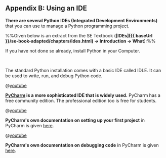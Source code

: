 ## Appendix B: Using an IDE

**There are several Python <trigger trigger="click" for="modal:pythonIde-IDEs">IDEs (Integrated Development Environments)</trigger>** that you can use to manage a Python programming project.

<modal large header="{{ icon_info }} What is an IDE?" id="modal:pythonIde-IDEs">

%%Given below is an extract from the SE Textbook (**[IDEs]({{ baseUrl }}/se-book-adapted/chapters/ides.html) → Introduction → What**):%%
<include src="../../book/ides/introduction/what/text.md#body" />
</modal>


If you have not done so already, <trigger trigger="click" for="modal:pythonIde-installingPython">install Python in your Computer.</trigger>

<modal large header="Installing Python" id="modal:pythonIde-installingPython">
  <include src="../../programming/environment/text.md#install-python"/>
</modal>

The standard Python installation comes with a basic IDE called IDLE. It can be used to write, run, and debug Python code.

@[youtube](5hwG2gEGzVg)

**[PyCharm](https://www.jetbrains.com/pycharm/) is a more sophisticated IDE that is widely used.** PyCharm has a free community edition. The professional edition too is free for students. 

<panel header="{{ icon_video }} Installing and setting up PyCharm" expanded>

@[youtube](AUiM1UaRCPc)

</panel>
<p/>

**PyCharm's own documentation on setting up your first project** in PyCharm is given [here](https://www.jetbrains.com/help/pycharm/creating-and-running-your-first-python-project.html).

<include src="exercisePanel.md" boilerplate var-title="Setup a Project in PyCharm" var-file="e-setupPycharmProject.md" />

<panel header="{{ icon_video }} Debugging in PyCharm" expanded>

@[youtube](xuTDnFikBhw)

</panel>
<p/>

**PyCharm's own documentation on debugging code** in PyCharm is given [here](https://www.jetbrains.com/help/pycharm/debugging-your-first-python-application.html).

<include src="exercisePanel.md" boilerplate var-title="Debug a Project in PyCharm" var-file="e-debugPycharmProject.md" />
